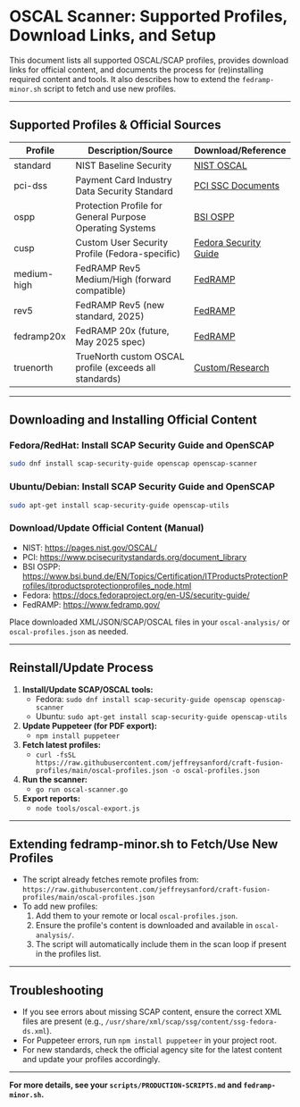 # OSCAL Scanner: Supported Profiles, Download Links, and Setup

This document lists all supported OSCAL/SCAP profiles, provides download links for official content, and documents the process for (re)installing required content and tools. It also describes how to extend the `fedramp-minor.sh` script to fetch and use new profiles.

---

## Supported Profiles & Official Sources

| Profile      | Description/Source | Download/Reference |
|--------------|-------------------|--------------------|
| standard     | NIST Baseline Security | [NIST OSCAL](https://pages.nist.gov/OSCAL/) |
| pci-dss      | Payment Card Industry Data Security Standard | [PCI SSC Documents](https://www.pcisecuritystandards.org/document_library) |
| ospp         | Protection Profile for General Purpose Operating Systems | [BSI OSPP](https://www.bsi.bund.de/EN/Topics/Certification/ITProductsProtectionProfiles/itproductsprotectionprofiles_node.html) |
| cusp         | Custom User Security Profile (Fedora-specific) | [Fedora Security Guide](https://docs.fedoraproject.org/en-US/security-guide/) |
| medium-high  | FedRAMP Rev5 Medium/High (forward compatible) | [FedRAMP](https://www.fedramp.gov/) |
| rev5         | FedRAMP Rev5 (new standard, 2025) | [FedRAMP](https://www.fedramp.gov/) |
| fedramp20x   | FedRAMP 20x (future, May 2025 spec) | [FedRAMP](https://www.fedramp.gov/) |
| truenorth    | TrueNorth custom OSCAL profile (exceeds all standards) | [Custom/Research](https://github.com/craft-fusion) |

---

## Downloading and Installing Official Content

### Fedora/RedHat: Install SCAP Security Guide and OpenSCAP
```bash
sudo dnf install scap-security-guide openscap openscap-scanner
```

### Ubuntu/Debian: Install SCAP Security Guide and OpenSCAP
```bash
sudo apt-get install scap-security-guide openscap-utils
```

### Download/Update Official Content (Manual)
- NIST: https://pages.nist.gov/OSCAL/
- PCI: https://www.pcisecuritystandards.org/document_library
- BSI OSPP: https://www.bsi.bund.de/EN/Topics/Certification/ITProductsProtectionProfiles/itproductsprotectionprofiles_node.html
- Fedora: https://docs.fedoraproject.org/en-US/security-guide/
- FedRAMP: https://www.fedramp.gov/

Place downloaded XML/JSON/SCAP/OSCAL files in your `oscal-analysis/` or `oscal-profiles.json` as needed.

---

## Reinstall/Update Process

1. **Install/Update SCAP/OSCAL tools:**
   - Fedora: `sudo dnf install scap-security-guide openscap openscap-scanner`
   - Ubuntu: `sudo apt-get install scap-security-guide openscap-utils`
2. **Update Puppeteer (for PDF export):**
   - `npm install puppeteer`
3. **Fetch latest profiles:**
   - `curl -fsSL https://raw.githubusercontent.com/jeffreysanford/craft-fusion-profiles/main/oscal-profiles.json -o oscal-profiles.json`
4. **Run the scanner:**
   - `go run oscal-scanner.go`
5. **Export reports:**
   - `node tools/oscal-export.js`

---

## Extending fedramp-minor.sh to Fetch/Use New Profiles

- The script already fetches remote profiles from:
  `https://raw.githubusercontent.com/jeffreysanford/craft-fusion-profiles/main/oscal-profiles.json`
- To add new profiles:
  1. Add them to your remote or local `oscal-profiles.json`.
  2. Ensure the profile's content is downloaded and available in `oscal-analysis/`.
  3. The script will automatically include them in the scan loop if present in the profiles list.

---

## Troubleshooting
- If you see errors about missing SCAP content, ensure the correct XML files are present (e.g., `/usr/share/xml/scap/ssg/content/ssg-fedora-ds.xml`).
- For Puppeteer errors, run `npm install puppeteer` in your project root.
- For new standards, check the official agency site for the latest content and update your profiles accordingly.

---

**For more details, see your `scripts/PRODUCTION-SCRIPTS.md` and `fedramp-minor.sh`.**
